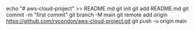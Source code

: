echo "# aws-cloud-project" >> README.md
git init
git add README.md
git commit -m "first commit"
git branch -M main
git remote add origin https://github.com/rvcondon/aws-cloud-project.git
git push -u origin main
